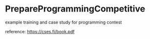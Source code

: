 # PrepareProgrammingCompetitive
example training and case study for programming contest

reference: https://cses.fi/book.pdf

